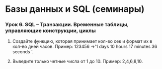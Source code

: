 # Базы данных и SQL (семинары)

### Урок 6. SQL – Транзакции. Временные таблицы, управляющие конструкции, циклы

1. Создайте функцию, которая принимает кол-во сек и формат их в кол-во дней часов. Пример: 123456 ->'1 days 10 hours 17 minutes 36 seconds '.

2. Выведите только четные числа от 1 до 10. Пример: 2,4,6,8,10.
